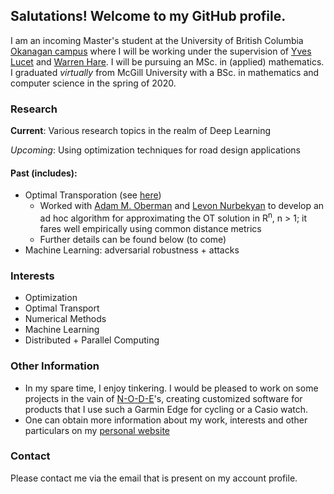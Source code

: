 ## Salutations! Welcome to my GitHub profile.
I am an incoming Master's student at the University of British Columbia [Okanagan campus](https://ok.ubc.ca/) where I will be working under the supervision of [Yves Lucet](https://people.ok.ubc.ca/ylucet/) and [Warren Hare](https://cmps.ok.ubc.ca/about/contact/warren-hare/). I will be pursuing an MSc. in (applied) mathematics. I graduated *virtually* from McGill University with a BSc. in mathematics and computer science in the spring of 2020.

### Research

**Current**: Various research topics in the realm of Deep Learning

*Upcoming*: Using optimization techniques for road design applications
#### Past (includes):
- Optimal Transporation (see [here](https://link.springer.com/article/10.1007/s10915-020-01143-x))
    - Worked with [Adam M. Oberman](https://adamoberman.net) and [Levon Nurbekyan](https://www.researchgate.net/profile/Levon_Nurbekyan2) to develop an ad hoc algorithm for approximating the OT solution in R<sup>n</sup>, n > 1; it fares well empirically using common distance metrics
    - Further details can be found below (to come)
- Machine Learning: adversarial robustness + attacks

### Interests
- Optimization
- Optimal Transport
- Numerical Methods
- Machine Learning
- Distributed + Parallel Computing

### Other Information

- In my spare time, I enjoy tinkering. I would be pleased to work on some projects in the vain of [N-O-D-E](https://n-o-d-e.net/)'s, creating customized software for products that I use such a Garmin Edge for cycling or a Casio watch.
- One can obtain more information about my work, interests and other particulars on my [personal website](https://alexander.iannantuono.org)

### Contact
Please contact me via the email that is present on my account profile.
